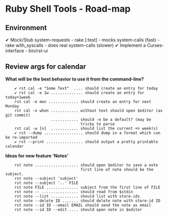Ruby Shell Tools - Road-map
===========================

Environment
-----------

  ✔ Mock/Stub system-requests
    - rake [:test] - mocks system-calls (fast)
    - rake with_syscalls - does real system-calls (slower)
  ✔ Implement a Curses-interface
    - bin/rst-ui
 


Review args for calendar
------------------------

**What will be the best behavior to use it from the command-line?**
  
        ✔ rst cal -e "Some Text"  .... should create an entry for today
        ✔ rst cal -e 1w .............. should create an entry for today+1week
        rst cal -e mon ............. should create an entry for next Monday
        rst cal -e when ............ without text should open $editor (as git commit)
                        ............ should -e be a default? (may be
                                     tricky to parse
        rst cal -w [n]  ............ should list the current +n week(s)
        ✔ rst --dump ................. should dump in a format which can be re-imported
        ✔ rst --print ................ should output a pretty printable calendar
        
**Ideas for new feature 'Notes'**

        rst note ................... should open $editor to save a note
                                     first line of note should be the subject.
        rst note --subject 'subject'
        rst note --subject '..' FILE
        rst note FILE .............. subject from the first line of FILE
        rst note -- ................ should read from $stdin
        rst note --list ............ should list with store-ids
        rst note --delete ID ....... should delete note with store-id ID
        rst note --id ID --email EMAIL should send the note as email
        rst note --id ID --edit .... should open note in $editor

        

